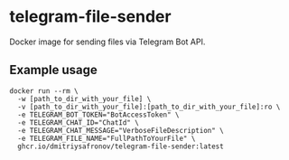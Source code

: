 # telegram-file-sender

Docker image for sending files via Telegram Bot API.

## Example usage

```shell
docker run --rm \
  -w [path_to_dir_with_your_file] \
  -v [path_to_dir_with_your_file]:[path_to_dir_with_your_file]:ro \
  -e TELEGRAM_BOT_TOKEN="BotAccessToken" \
  -e TELEGRAM_CHAT_ID="ChatId" \
  -e TELEGRAM_CHAT_MESSAGE="VerboseFileDescription" \
  -e TELEGRAM_FILE_NAME="FullPathToYourFile" \
  ghcr.io/dmitriysafronov/telegram-file-sender:latest
```

